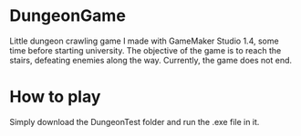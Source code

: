 # DungeonGame
Little dungeon crawling game I made with GameMaker Studio 1.4, some time before starting university.
The objective of the game is to reach the stairs, defeating enemies along the way.
Currently, the game does not end.

# How to play
Simply download the DungeonTest folder and run the .exe file in it.
